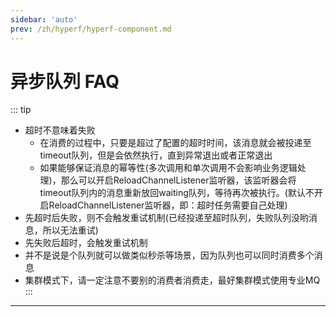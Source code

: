 ```yaml
---
sidebar: 'auto'
prev: /zh/hyperf/hyperf-component.md
---
```


# 异步队列 FAQ


::: tip
- 超时不意味着失败
  - 在消费的过程中，只要是超过了配置的超时时间，该消息就会被投递至timeout队列，但是会依然执行，直到异常退出或者正常退出
  - 如果能够保证消息的幂等性(多次调用和单次调用不会影响业务逻辑处理)，那么可以开启ReloadChannelListener监听器，该监听器会将timeout队列内的消息重新放回waiting队列，等待再次被执行。(默认不开启ReloadChannelListener监听器，即：超时任务需要自己处理)
- 先超时后失败，则不会触发重试机制(已经投递至超时队列，失败队列没哟消息，所以无法重试)
- 先失败后超时，会触发重试机制
- 并不是说是个队列就可以做类似秒杀等场景，因为队列也可以同时消费多个消息
- 集群模式下，请一定注意不要别的消费者消费走，最好集群模式使用专业MQ
:::

---